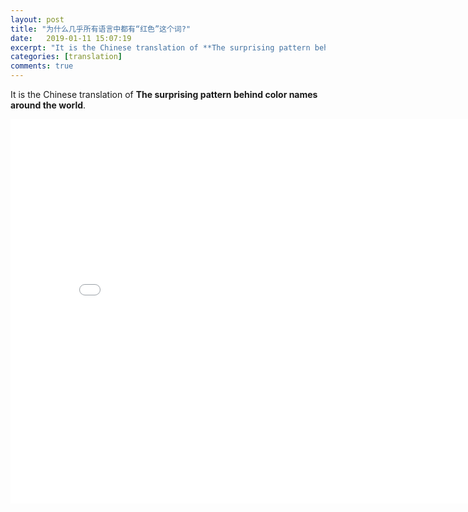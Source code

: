 ```yaml
---
layout: post
title: "为什么几乎所有语言中都有“红色”这个词?"
date:   2019-01-11 15:07:19
excerpt: "It is the Chinese translation of **The surprising pattern behind color names around the world**"
categories: [translation]
comments: true
---
```

It is the Chinese translation of **The surprising pattern behind color names around the world**.
<iframe width="820" height="615" src="//player.bilibili.com/player.html?aid=13434648&cid=22008594&page=1" scrolling="no" border="0" frameborder="no" framespacing="0" allowfullscreen="true"></iframe>
